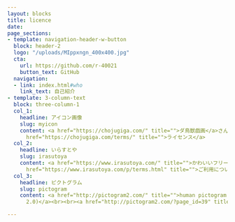```yaml
---
layout: blocks
title: licence
date: 
page_sections:
- template: navigation-header-w-button
  block: header-2
  logo: "/uploads/MIppxngn_400x400.jpg"
  cta:
    url: https://github.com/r-40021
    button_text: GitHub
  navigation:
  - link: index.html#who
    link_text: 自己紹介
- template: 3-column-text
  block: three-column-1
  col_1:
    headline: アイコン画像
    slug: myicon
    content: <a href="https://chojugiga.com/" title="">ダ鳥獣戯画</a>さんからお借りしました。<br><br><a
      href="https://chojugiga.com/terms/" title="">ライセンス</a>
  col_2:
    headline: いらすとや
    slug: irasutoya
    content: <a href="https://www.irasutoya.com/" title="">かわいいフリー素材集いらすとや</a><br><br><a
      href="https://www.irasutoya.com/p/terms.html" title="">ご利用について</a>
  col_3:
    headline: ピクトグラム
    slug: pictogram
    content: <a href="http://pictogram2.com/" title="">human pictogram 2.0 (無料人物 ピクトグラム素材
      2.0)</a><br><br><a href="http://pictogram2.com/?page_id=39" title="">ライセンスとQ&amp;A</a>

---
```

